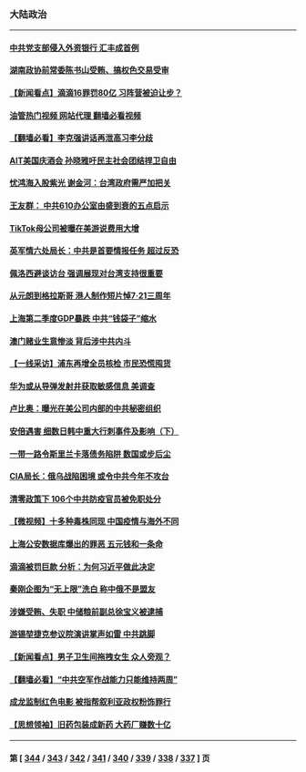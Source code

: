 ### 大陆政治
---
#### [中共党支部侵入外资银行 汇丰成首例](../../pages/ncid277/n13787052.md?07222045) 
#### [湖南政协前常委陈书山受贿、搞权色交易受审](../../pages/ncid277/n13787032.md?07222045) 
#### [【新闻看点】滴滴16罪罚80亿 习阵营被迫让步？](../../pages/ncid277/n13786562.md?07222045) 
#### [油管热门视频 网站代理 翻墙必看视频](http://209.222.30.114:81/youtube.html?07222045)
#### [【翻墙必看】李克强讲话再泄高习李分歧](../../pages/ncid277/n13786656.md?07222045) 
#### [AIT美国庆酒会 孙晓雅吁民主社会团结捍卫自由](../../pages/ncid277/n13786172.md?07222045) 
#### [忧鸿海入股紫光 谢金河：台湾政府需严加把关](../../pages/ncid277/n13786620.md?07222045) 
#### [王友群： 中共610办公室由盛到衰的五点启示](../../pages/ncid277/n13786393.md?07222045) 
#### [TikTok母公司被曝在美游说费用大增](../../pages/ncid277/n13786384.md?07222045) 
#### [英军情六处局长：中共是首要情报任务 超过反恐](../../pages/ncid277/n13786328.md?07222045) 
#### [佩洛西避谈访台 强调展现对台湾支持很重要](../../pages/ncid277/n13786329.md?07222045) 
#### [从元朗到格拉斯哥 港人制作短片悼7‧21三周年](../../pages/ncid277/n13786352.md?07222045) 
#### [上海第二季度GDP暴跌 中共“钱袋子”缩水](../../pages/ncid277/n13786332.md?07222045) 
#### [澳门赌业生意惨淡 背后涉中共内斗](../../pages/ncid277/n13786321.md?07222045) 
#### [【一线采访】浦东再增全员核检 市民恐慌囤货](../../pages/ncid277/n13786305.md?07222045) 
#### [华为或从导弹发射井获取敏感信息 美调查](../../pages/ncid277/n13786198.md?07222045) 
#### [卢比奥：曝光在美公司内部的中共秘密组织](../../pages/ncid277/n13786308.md?07222045) 
#### [安倍遇害 细数日韩中重大行刺事件及影响（下）](../../pages/ncid277/n13786289.md?07222045) 
#### [一带一路令斯里兰卡落债务陷阱 数国或步后尘](../../pages/ncid277/n13786290.md?07222045) 
#### [CIA局长：俄乌战陷困境 或令中共今年不攻台](../../pages/ncid277/n13786225.md?07222045) 
#### [清零政策下 106个中共防疫官员被免职处分](../../pages/ncid277/n13786097.md?07222045) 
#### [【微视频】十多种毒株同现 中国疫情与海外不同](../../pages/ncid277/n13786174.md?07222045) 
#### [上海公安数据库爆出的罪恶 五元钱和一条命](../../pages/ncid277/n13785512.md?07222045) 
#### [滴滴被罚巨款 分析：为何习近平做此决定](../../pages/ncid277/n13786090.md?07222045) 
#### [秦刚企图为“无上限”洗白 称中俄不是盟友](../../pages/ncid277/n13785999.md?07222045) 
#### [涉嫌受贿、失职 中储粮前副总徐宝义被逮捕](../../pages/ncid277/n13785986.md?07222045) 
#### [游锡堃捷克参议院演讲掌声如雷 中共跳脚](../../pages/ncid277/n13785768.md?07222045) 
#### [【新闻看点】男子卫生间拖拽女生 众人旁观？](../../pages/ncid277/n13785602.md?07222045) 
#### [【翻墙必看】“中共空军作战能力只能维持两周”](../../pages/ncid277/n13785772.md?07222045) 
#### [成龙监制红色电影 被指帮叙利亚政权粉饰罪行](../../pages/ncid277/n13785624.md?07222045) 
#### [【思想领袖】旧药包装成新药 大药厂赚数十亿](../../pages/ncid277/n13771487.md?07222045) 

---
#### 第 [ [344](./344.md?07222045) / [343](./343.md?07222045) / [342](./342.md?07222045) / [341](./341.md?07222045) / [340](./340.md?07222045) / [339](./339.md?07222045) / [338](./338.md?07222045) / [337](./337.md?07222045) ] 页
